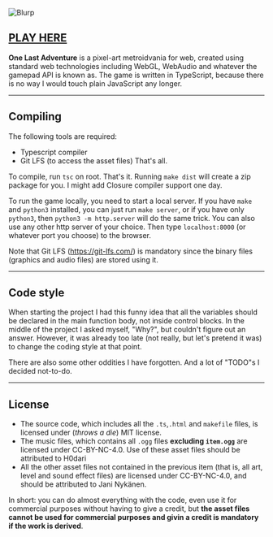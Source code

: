 ![Blurp](https://img.itch.zone/aW1nLzEzOTU2NDQzLnBuZw==/original/fXAEWf.png)


## [PLAY HERE](https://jani-nykanen.itch.io/one-last-adventure)


**One Last Adventure** is a pixel-art metroidvania for web, created using standard web technologies including WebGL, WebAudio and whatever the gamepad API is known as. The game is written in TypeScript, because there is no way I would touch plain JavaScript any longer.

-----

## Compiling

The following tools are required:
- Typescript compiler
- Git LFS (to access the asset files)
That's all.


To compile, run `tsc` on root. That's it. Running `make dist` will create a zip package for you. I might add Closure compiler support one day. 


To run the game locally, you need to start a local server. If you have `make` and `python3` installed, you can just run `make server`, or if you have only `python3`, then `python3 -m http.server` will do the same trick. You can also use any other http server of your choice. Then type `localhost:8000` (or whatever port you choose) to the browser.


Note that Git LFS (https://git-lfs.com/) is mandatory since the binary files (graphics and audio files) are stored using it.


------


## Code style

When starting the project I had this funny idea that all the variables should be declared in the main function body, not inside control blocks. In the middle of the project I asked myself, "Why?", but couldn't figure out an answer. However, it was already too late (not really, but let's pretend it was) to change the coding style at that point.

There are also some other oddities I have forgotten. And a lot of "TODO"s I decided not-to-do.


------


## License

- The source code, which includes all the `.ts`,`.html` and `makefile` files, is licensed under (*throws a die*) MIT license.
- The music files, which contains all `.ogg` files **excluding `item.ogg`** are licensed under CC-BY-NC-4.0. Use of these asset files should be attributed to H0dari
- All the other asset files not contained in the previous item (that is, all art, level and sound effect files) are licensed under CC-BY-NC-4.0, and should be attributed to Jani Nykänen.

In short: you can do almost everything with the code, even use it for commercial purposes without having to give a credit, but **the asset files cannot be used for commercial purposes and givin a credit is mandatory if the work is derived**.


